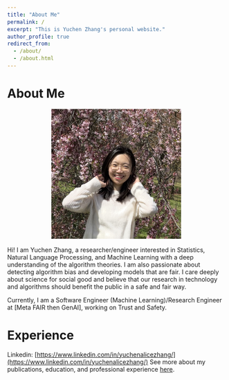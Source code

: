 ```yaml
---
title: "About Me"
permalink: /
excerpt: "This is Yuchen Zhang's personal website."
author_profile: true
redirect_from: 
  - /about/
  - /about.html
---
```


# About Me
<p align="center">
  <img src="images/profile-photo.jpg" width="300" height="300" alt="Profile photo">
</p>

Hi! I am Yuchen Zhang, a researcher/engineer interested in Statistics, Natural Language Processing, and Machine 
Learning with a deep understanding of the algorithm theories. I am also passionate about detecting algorithm 
bias and developing models that are fair. I care deeply about science for social good and believe that our 
research in technology and algorithms should benefit the public in a safe and fair way. 

Currently, I am a Software Engineer (Machine Learning)/Research Engineer at [Meta FAIR then GenAI], working on 
Trust and Safety.

# Experience
Linkedin: [https://www.linkedin.com/in/yuchenalicezhang/](https://www.linkedin.com/in/yuchenalicezhang/)
See more about my publications, education, and professional experience [here](https://zycalice.github.io/yuchen-zhang/experience/).